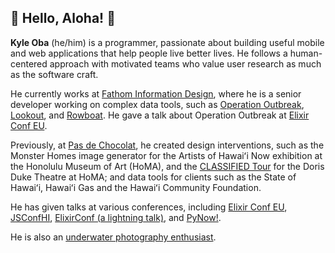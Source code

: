 ## 🌊 Hello, Aloha! 👋

**Kyle Oba** (he/him) is a programmer, passionate about building useful mobile and web applications that help people live better lives. He follows a human-centered approach with motivated teams who value user research as much as the software craft. 

He currently works at [Fathom Information Design](https://fathom.info), where he is a senior developer working on complex data tools, such as [Operation Outbreak](https://fathom.info/oo-platform/), [Lookout](https://fathom.info/lookout/), and [Rowboat](https://rowboat.xyz). He gave a talk about Operation Outbreak at [Elixir Conf EU](https://youtu.be/v6paMPJSMCg). 

Previously, at [Pas de Chocolat](https://pasdechocolat.com), he created design interventions, such as the Monster Homes image generator for the Artists of Hawaiʻi Now exhibition at the Honolulu Museum of Art (HoMA), and the [CLASSIFIED Tour](https://youtu.be/AGtDAO_a9Mk) for the Doris Duke Theatre at HoMA; and data tools for clients such as the State of Hawaiʻi, Hawaiʻi Gas and the Hawaiʻi Community Foundation.

He has given talks at various conferences, including [Elixir Conf EU](https://youtu.be/v6paMPJSMCg), [JSConfHI](https://youtu.be/AGtDAO_a9Mk), [ElixirConf (a lightning talk)](https://youtu.be/Y-5IDRnVhoU), and [PyNow!](https://github.com/mudphone/Hywaii).

He is also an [underwater photography enthusiast](https://www.instagram.com/mudphone/).
<!--
**mudphone/mudphone** is a ✨ _special_ ✨ repository because its `README.md` (this file) appears on your GitHub profile.

Here are some ideas to get you started:

- 🔭 I’m currently working on ...
- 🌱 I’m currently learning ...
- 👯 I’m looking to collaborate on ...
- 🤔 I’m looking for help with ...
- 💬 Ask me about ...
- 📫 How to reach me: ...
- 😄 Pronouns: ...
- ⚡ Fun fact: ...
-->

